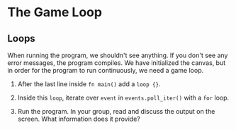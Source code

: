 # The Game Loop

## Loops

When running the program, we shouldn't see anything. If you don't see any error messages, the program compiles.
We have initialized the canvas, but in order for the program to run continuously, we need a game loop.

1. After the last line inside `fn main()` add a `loop {}`.

2. Inside this `loop`, iterate over `event` in `events.poll_iter()` with a `for` loop.
3. Run the program. In your group, read and discuss the output on the screen. What information does it provide?
